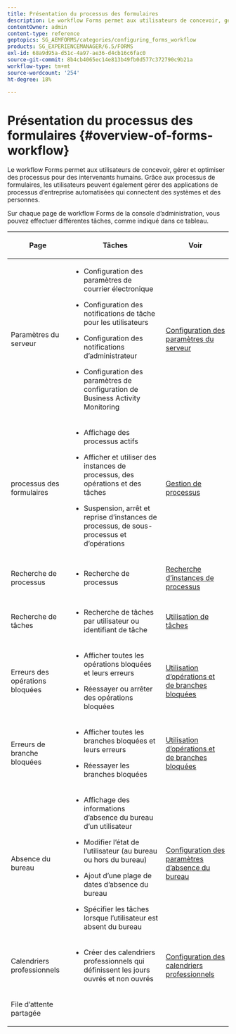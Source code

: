 ```yaml
---
title: Présentation du processus des formulaires
description: Le workflow Forms permet aux utilisateurs de concevoir, gérer et optimiser des processus pour des intervenants humains. Grâce aux processus de formulaires, les utilisateurs peuvent également gérer des applications de processus d’entreprise automatisées qui connectent des systèmes et des personnes.
contentOwner: admin
content-type: reference
geptopics: SG_AEMFORMS/categories/configuring_forms_workflow
products: SG_EXPERIENCEMANAGER/6.5/FORMS
exl-id: 68a9d95a-d51c-4a97-ae36-d4cb16c6fac0
source-git-commit: 8b4cb4065ec14e813b49fb0d577c372790c9b21a
workflow-type: tm+mt
source-wordcount: '254'
ht-degree: 18%

---
```


# Présentation du processus des formulaires {#overview-of-forms-workflow}

Le workflow Forms permet aux utilisateurs de concevoir, gérer et optimiser des processus pour des intervenants humains. Grâce aux processus de formulaires, les utilisateurs peuvent également gérer des applications de processus d’entreprise automatisées qui connectent des systèmes et des personnes.

Sur chaque page de workflow Forms de la console d’administration, vous pouvez effectuer différentes tâches, comme indiqué dans ce tableau.

<table>
 <thead>
  <tr>
   <th><p>Page</p></th>
   <th><p>Tâches</p></th>
   <th><p>Voir</p></th>
  </tr>
 </thead>
 <tbody>
  <tr>
   <td><p>Paramètres du serveur</p></td>
   <td>
    <ul>
     <li><p>Configuration des paramètres de courrier électronique</p></li>
     <li><p>Configuration des notifications de tâche pour les utilisateurs</p></li>
     <li><p>Configuration des notifications d’administrateur</p></li>
     <li><p>Configuration des paramètres de configuration de Business Activity Monitoring </p></li>
    </ul></td>
   <td><p><a href="/help/forms/using/admin-help/configuring-server-settings.md#configuring-server-settings">Configuration des paramètres du serveur</a></p></td>
  </tr>
  <tr>
   <td><p>processus des formulaires</p></td>
   <td>
    <ul>
     <li><p>Affichage des processus actifs</p></li>
     <li><p>Afficher et utiliser des instances de processus, des opérations et des tâches</p></li>
     <li><p>Suspension, arrêt et reprise d’instances de processus, de sous-processus et d’opérations</p></li>
    </ul></td>
   <td><p><a href="/help/forms/using/admin-help/processes.md#managing-processes">Gestion de processus</a></p></td>
  </tr>
  <tr>
   <td><p>Recherche de processus</p></td>
   <td>
    <ul>
     <li><p>Recherche de processus</p></li>
    </ul></td>
   <td><p><a href="/help/forms/using/admin-help/searching-process-instances.md#searching-for-process-instances">Recherche d’instances de processus</a></p></td>
  </tr>
  <tr>
   <td><p>Recherche de tâches</p></td>
   <td>
    <ul>
     <li><p>Recherche de tâches par utilisateur ou identifiant de tâche</p></li>
    </ul></td>
   <td><p><a href="/help/forms/using/admin-help/tasks.md#working-with-tasks">Utilisation de tâches</a></p></td>
  </tr>
  <tr>
   <td><p>Erreurs des opérations bloquées</p></td>
   <td>
    <ul>
     <li><p>Afficher toutes les opérations bloquées et leurs erreurs</p></li>
     <li><p>Réessayer ou arrêter des opérations bloquées</p></li>
    </ul></td>
   <td><p><a href="/help/forms/using/admin-help/stalled-operations-branches.md#working-with-stalled-operations-and-branches">Utilisation d’opérations et de branches bloquées</a></p></td>
  </tr>
  <tr>
   <td><p>Erreurs de branche bloquées</p></td>
   <td>
    <ul>
     <li><p>Afficher toutes les branches bloquées et leurs erreurs</p></li>
     <li><p>Réessayer les branches bloquées</p></li>
    </ul></td>
   <td><p><a href="/help/forms/using/admin-help/stalled-operations-branches.md#working-with-stalled-operations-and-branches">Utilisation d’opérations et de branches bloquées</a></p></td>
  </tr>
  <tr>
   <td><p>Absence du bureau</p></td>
   <td>
    <ul>
     <li><p>Affichage des informations d’absence du bureau d’un utilisateur</p></li>
     <li><p>Modifier l’état de l’utilisateur (au bureau ou hors du bureau)</p></li>
     <li><p>Ajout d’une plage de dates d’absence du bureau </p></li>
     <li><p>Spécifier les tâches lorsque l’utilisateur est absent du bureau</p></li>
    </ul></td>
   <td><p><a href="/help/forms/using/admin-help/configuring-out-office-settings.md#configuring-out-of-office-settings">Configuration des paramètres d’absence du bureau</a></p></td>
  </tr>
  <tr>
   <td><p>Calendriers professionnels</p></td>
   <td>
    <ul>
     <li><p>Créer des calendriers professionnels qui définissent les jours ouvrés et non ouvrés</p></li>
    </ul></td>
   <td><p><a href="/help/forms/using/admin-help/configuring-business-calendars.md#configuring-business-calendars">Configuration des calendriers professionnels</a></p></td>
  </tr>
  <tr>
   <td><p>File d’attente partagée</p></td>
   <td><p></p></td>
   <td><p></p></td>
  </tr>
 </tbody>
</table>
